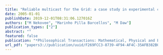 ```yaml
---
title: "Reliable multicast for the Grid: a case study in experimental computer science"
date: 2005-01-01
publishDate: 2019-12-01T08:31:06.127016Z
authors: ["M Nekovee", "Marinho Pilla Barcellos", "M Daw"]
publication_types: ["2"]
abstract: ""
featured: false
publication: "*Philosophical Transactions: Mathematical, Physical and Engineering Sciences*"
url_pdf: "papers3://publication/uuid/F269FCC3-8739-4F94-AF4C-35AFB382B050"
---
```


